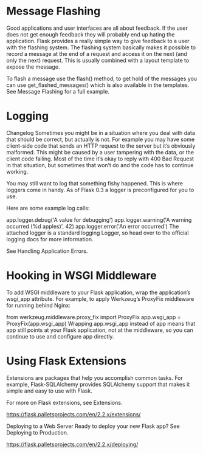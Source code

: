 # Message Flashing
Good applications and user interfaces are all about feedback. If the user does not get enough feedback they will probably end up hating the application. Flask provides a really simple way to give feedback to a user with the flashing system. The flashing system basically makes it possible to record a message at the end of a request and access it on the next (and only the next) request. This is usually combined with a layout template to expose the message.

To flash a message use the flash() method, to get hold of the messages you can use get_flashed_messages() which is also available in the templates. See Message Flashing for a full example.

# Logging
Changelog
Sometimes you might be in a situation where you deal with data that should be correct, but actually is not. For example you may have some client-side code that sends an HTTP request to the server but it’s obviously malformed. This might be caused by a user tampering with the data, or the client code failing. Most of the time it’s okay to reply with 400 Bad Request in that situation, but sometimes that won’t do and the code has to continue working.

You may still want to log that something fishy happened. This is where loggers come in handy. As of Flask 0.3 a logger is preconfigured for you to use.

Here are some example log calls:

app.logger.debug('A value for debugging')
app.logger.warning('A warning occurred (%d apples)', 42)
app.logger.error('An error occurred')
The attached logger is a standard logging Logger, so head over to the official logging docs for more information.

See Handling Application Errors.

# Hooking in WSGI Middleware
To add WSGI middleware to your Flask application, wrap the application’s wsgi_app attribute. For example, to apply Werkzeug’s ProxyFix middleware for running behind Nginx:

from werkzeug.middleware.proxy_fix import ProxyFix
app.wsgi_app = ProxyFix(app.wsgi_app)
Wrapping app.wsgi_app instead of app means that app still points at your Flask application, not at the middleware, so you can continue to use and configure app directly.

# Using Flask Extensions
Extensions are packages that help you accomplish common tasks. For example, Flask-SQLAlchemy provides SQLAlchemy support that makes it simple and easy to use with Flask.

For more on Flask extensions, see Extensions.

https://flask.palletsprojects.com/en/2.2.x/extensions/


Deploying to a Web Server
Ready to deploy your new Flask app? See Deploying to Production.

https://flask.palletsprojects.com/en/2.2.x/deploying/
